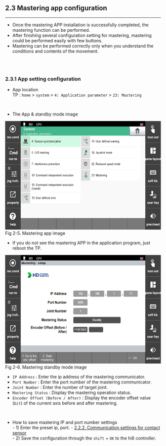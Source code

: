 ## 2.3 Mastering app configuration
---
- Once the mastering APP installation is successfully completed, the mastering function can be performed.
- After finishing several configuration setting for mastering, mastering could be performed easily with few buttons.
- Mastering can be performed correctly only when you understand the conditions and contents of the movement.
<br>
<br>

### 2.3.1 App setting configuration
- App location
<br> TP : `home` > `system` > `4: Application parameter` > `23: Mastering`

<br>

- The App & standby mode image
<div>
<img src="../_assets/10_mastering_app_eng.PNG" height="350vh"><br>
Fig 2-5. Mastering app image
<br>

- If you do not see the mastering APP in the application program, just reboot the TP.

<img src="../_assets/11_standbymode_eng.PNG" height="350vh"><br>
Fig 2-6. Mastering standby mode image
</div>

- `IP Address` : Enter the ip address of the mastering communicator.
- `Port Number` : Enter the port number of the mastering communicator.
- `Joint Number` : Enter the number of target joint.
- `Mastering Status` : Display the mastering operation status.
- `Encoder Offset (Before / After)` : Display the encoder offset value (`bit`) of the current axis before and after mastering.
<br>

- How to save mastering IP and port number settings
<br> - 1) Enter the preset ip, port. - 
[2.2.2. Communication settings for contact sensor](../02_2_kit_initialization/description.md/#222-communication-settings-for-contact-sensor)
<br> - 2) Save the configuration through the `shift` + `OK` to the hi6 controller.
